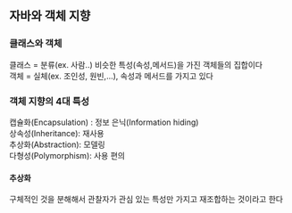 ## 자바와 객체 지향
### 클래스와 객체
클래스 = 분류(ex. 사람..) 비슷한 특성(속성,메서드)을 가진 객체들의 집합이다<br/>
객체 = 실체(ex. 조인성, 원빈,...), 속성과 메서드를 가지고 있다

### 객체 지향의 4대 특성 
캡슐화(Encapsulation) : 정보 은닉(Information hiding)<br/>
상속성(Inheritance): 재사용<br/>
추상화(Abstraction): 모델링<br/>
다형성(Polymorphism): 사용 편의

#### 추상화
구체적인 것을 분해해서 관찰자가 관심 있는 특성만 가지고 재조합하는 것이라고 한다


